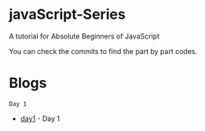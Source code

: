 # javaScript-Series
A tutorial for Absolute Beginners of JavaScript

You can check the commits to find the part by part codes.

# Blogs
```
Day 1
```
* [day1](https://blog.nerdjfpb.com/javascript-part-1/) - Day 1


